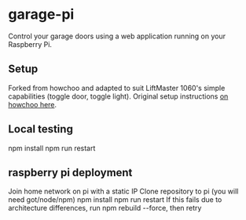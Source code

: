 # garage-pi

Control your garage doors using a web application running on your Raspberry Pi.

## Setup
Forked from howchoo and adapted to suit LiftMaster 1060's simple capabilities (toggle door, toggle light). Original setup instructions [on howchoo here](https://howchoo.com/g/yznmzmuxywu/how-to-control-your-garage-door-from-your-phone-using-a-raspberry-pi).

## Local testing
npm install 
npm run restart

## raspberry pi deployment
Join home network on pi with a static IP
Clone repository to pi (you will need got/node/npm)
npm install
npm run restart
    If this fails due to architecture differences, run npm rebuild --force, then retry
